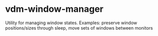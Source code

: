 # vdm-window-manager
Utility for managing window states. Examples: preserve window positions/sizes through sleep, move sets of windows between monitors

